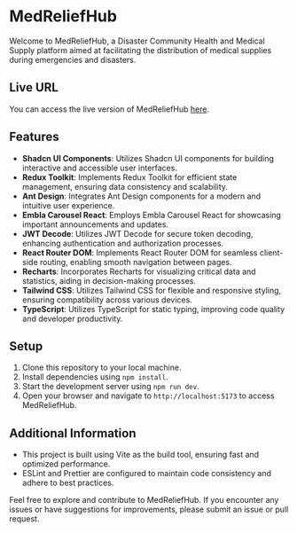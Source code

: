# MedReliefHub

Welcome to MedReliefHub, a Disaster Community Health and Medical Supply platform aimed at facilitating the distribution of medical supplies during emergencies and disasters.

## Live URL

You can access the live version of MedReliefHub [here](#https://med-relief-hub.vercel.app).

## Features

- **Shadcn UI Components**: Utilizes Shadcn UI components for building interactive and accessible user interfaces.
- **Redux Toolkit**: Implements Redux Toolkit for efficient state management, ensuring data consistency and scalability.
- **Ant Design**: Integrates Ant Design components for a modern and intuitive user experience.
- **Embla Carousel React**: Employs Embla Carousel React for showcasing important announcements and updates.
- **JWT Decode**: Utilizes JWT Decode for secure token decoding, enhancing authentication and authorization processes.
- **React Router DOM**: Implements React Router DOM for seamless client-side routing, enabling smooth navigation between pages.
- **Recharts**: Incorporates Recharts for visualizing critical data and statistics, aiding in decision-making processes.
- **Tailwind CSS**: Utilizes Tailwind CSS for flexible and responsive styling, ensuring compatibility across various devices.
- **TypeScript**: Utilizes TypeScript for static typing, improving code quality and developer productivity.

## Setup

1. Clone this repository to your local machine.
2. Install dependencies using `npm install`.
3. Start the development server using `npm run dev`.
4. Open your browser and navigate to `http://localhost:5173` to access MedReliefHub.

## Additional Information

- This project is built using Vite as the build tool, ensuring fast and optimized performance.
- ESLint and Prettier are configured to maintain code consistency and adhere to best practices.

Feel free to explore and contribute to MedReliefHub. If you encounter any issues or have suggestions for improvements, please submit an issue or pull request.
